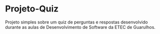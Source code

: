# Projeto-Quiz
 Projeto simples sobre um quiz de perguntas e respostas desenvolvido durante as aulas de Desenvolvimento de Software da ETEC de Guarulhos.
